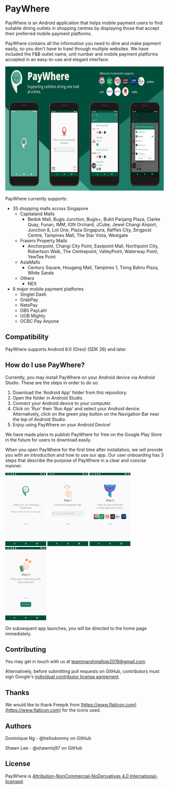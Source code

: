 # PayWhere

PayWhere is an Android application that helps mobile payment users to
find suitable dining outlets in shopping centres by displaying those
that accept their preferred mobile payment platforms.

PayWhere contains all the information you need to dine and make payment
easily, so you don't have to trawl through multiple websites. We have
included the F&B outlet name, unit number and mobile payment platforms
accepted in an easy-to-use and elegant interface.

<img src="./READMEMedia/media/image2.png" width="700" height="393" />

PayWhere currently supports:
-   35 shopping malls across Singapore
    -   Capitaland Malls
        -   Bedok Mall, Bugis Junction, Bugis+, Bukit Panjang Plaza,
            Clarke Quay, Funan, IMM, ION Orchard, JCube, Jewel Changi
            Airport, Junction 8, Lot One, Plaza Singapura, Raffles City,
            Singpost Centre, Tampines Mall, The Star Vista, Westgate
    -   Frasers Property Malls
        -   Anchorpoint, Changi City Point, Eastpoint Mall, Northpoint City, Robertson
            Walk, The Centrepoint, ValleyPoint, Waterway Point, YewTee
            Point
    -   AsiaMalls
        -   Century Square, Hougang Mall, Tampines 1, Tiong Bahru Plaza,
            White Sands
    -   Others
        -   NEX
-   6 major mobile payment platforms
    -   Singtel Dash
    -   GrabPay
    -   NetsPay
    -   DBS PayLah!
    -   UOB Mighty
    -   OCBC Pay Anyone

## Compatibility

PayWhere supports Android 8.0 (Oreo) (SDK 26) and later.

## How do I use PayWhere?

Currently, you may install PayWhere on your Android device via Android
Studio. These are the steps in order to do so:

1.  Download the 'Android App' folder from this repository.
2.  Open the folder in Android Studio.
3.  Connect your Android device to your computer.
4.  Click on 'Run' then 'Run App' and select your Android device.
    Alternatively, click on the green play button on the Navigation Bar
    near the top of Android Studio.
5.  Enjoy using PayWhere on your Android Device!

We have made plans to publish PayWhere for free on the Google Play Store
in the future for users to download easily.

When you open PayWhere for the first time after installation, we will
provide you with an introduction and how to use our app. Our user
onboarding has 3 steps that describe the purpose of PayWhere in a clear
and concise manner.

<img src="./READMEMedia/media/image3.png" width="130" height="232" /> <img src="./READMEMedia/media/image4.png" width="130" height="232" /> <img src="./READMEMedia/media/image5.png" width="130" height="232" /> <img src="./READMEMedia/media/image6.png" width="130" height="232" />

On subsequent app launches, you will be directed to the home page
immediately.

## Contributing

You may get in touch with us at
[teammarshmallow2019\@gmail.com](mailto:teammarshmallow2019@gmail.com).

Alternatively, before submitting pull requests on GitHub, contributors
must sign Google\'s [individual contributor license
agreement](https://cla.developers.google.com/about/google-individual).

## Thanks

We would like to thank Freepik from
[https://www.flaticon.com](https://www.flaticon.com) for
the icons used.

## Authors

Dominique Ng - \@hellodommy on GitHub

Shawn Lee - \@shawnlsj97 on GitHub

## License

PayWhere is [Attribution-NonCommercial-NoDerivatives 4.0 International-licensed](https://github.com/shawnlsj97/PayWhere/blob/master/LICENSE).
